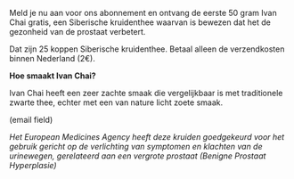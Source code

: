 Meld je nu aan voor ons abonnement en ontvang de eerste 50 gram Ivan Chai gratis, een Siberische kruidenthee waarvan is bewezen dat het de gezonheid van de prostaat verbetert. 

Dat zijn 25 koppen Siberische kruidenthee. Betaal alleen de verzendkosten binnen Nederland (2€).

**Hoe smaakt Ivan Chai?**

Ivan Chai heeft een zeer zachte smaak die vergelijkbaar is met traditionele zwarte thee, echter met een van nature licht zoete smaak.


(email field)


_Het European Medicines Agency heeft deze kruiden goedgekeurd voor het gebruik gericht op de verlichting van symptomen en klachten van de urinewegen, gerelateerd aan een vergrote prostaat (Benigne Prostaat Hyperplasie)_
